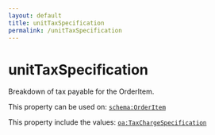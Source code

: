 ```yaml
---
layout: default
title: unitTaxSpecification
permalink: /unitTaxSpecification
---
```


# unitTaxSpecification
Breakdown of tax payable for the OrderItem.

This property can be used on: [`schema:OrderItem`](https://schema.org/OrderItem)

This property include the values: [`oa:TaxChargeSpecification`](https://openactive.io/TaxChargeSpecification)
